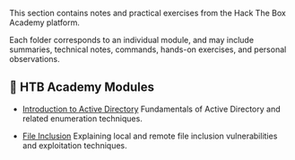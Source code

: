 This section contains notes and practical exercises from the Hack The Box Academy platform.

Each folder corresponds to an individual module, and may include summaries, technical notes, commands, hands-on exercises, and personal observations.

## 🧠 HTB Academy Modules

- [Introduction to Active Directory](Public/Introduction%20to%20Active%20Directory/index.md)
  Fundamentals of Active Directory and related enumeration techniques.

- [File Inclusion](File%20Inclusion/index.md)
  Explaining local and remote file inclusion vulnerabilities and exploitation techniques.